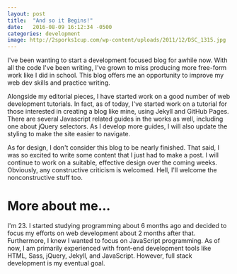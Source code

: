 ```yaml
---
layout: post
title:  "And so it Begins!"
date:   2016-08-09 16:12:34 -0500
categories: development
image: http://2sporks1cup.com/wp-content/uploads/2011/12/DSC_1315.jpg
---
```


I've been wanting to start a development focused blog for awhile now. With all the code I've been writing, I've grown to miss producing more free-form work like I did in school. This blog offers me an opportunity to improve my web dev skills and practice writing.

Alongside my editorial pieces, I have started work on a good number of web development tutorials. In fact, as of today, I've started work on a tutorial for those interested in creating a blog like mine, using Jekyll and GitHub Pages. There are several Javascript related guides in the works as well, including one about jQuery selectors. As I develop more guides, I will also update the styling to make the site easier to navigate.

As for design, I don't consider this blog to be nearly finished. That said, I was so excited to write some content that I just had to make a post. I will continue to work on a suitable, effective design over the coming weeks. Obviously, any constructive criticism is welcomed. Hell, I'll welcome the nonconstructive stuff too.

More about me...
====================

I'm 23. I started studying programming about 6 months ago and decided to focus my efforts on web development about 2 months after that. Furthermore, I knew I wanted to focus on JavaScript programming. As of now, I am primarily experienced with front-end development tools like HTML, Sass, jQuery, Jekyll, and JavaScript. However, full stack development is my eventual goal.
